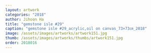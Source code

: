 ```yaml
---
layout: artwork
categories: "2018"
author: Jihoon Ha
title: "gemstone isle #29"
caption: "gemstone isle #29_acrylic,oil on canvas_73×73㎝_2018"
image: /assets/images/artworks/artwork151.jpg
thumb: /assets/images/artworks/thumbs/artwork151.jpg
order: 2018016
---
```

